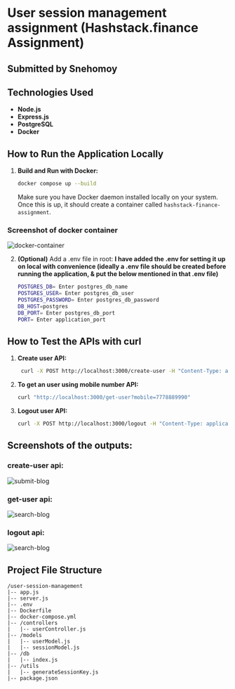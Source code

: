 # User session management assignment (Hashstack.finance Assignment)
## Submitted by Snehomoy


## Technologies Used

- **Node.js**
- **Express.js**
- **PostgreSQL**
- **Docker**

## How to Run the Application Locally

1. **Build and Run with Docker:**

   ```sh
   docker compose up --build
   ```
   Make sure you have Docker daemon installed locally on your system. Once this is up, it should create a container called `hashstack-finance-assignment`.

### Screenshot of docker container
![docker-container](https://i.postimg.cc/J09B2jnS/docker.png)

2. **(Optional)** Add a .env file in root:
    **I have added the .env for setting it up on local with convenience (ideally a .env file should be created before running the application, & put the below mentioned in that .env file)**
    ```sh
    POSTGRES_DB= Enter postgres_db_name
    POSTGRES_USER= Enter postgres_db_user
    POSTGRES_PASSWORD= Enter postgres_db_password
    DB_HOST=postgres
    DB_PORT= Enter postgres_db_port
    PORT= Enter application_port
   ```

## How to Test the APIs with curl

1. **Create user API:**
   ```sh
    curl -X POST http://localhost:3000/create-user -H "Content-Type: application/json" -d '{"mobile": "7778889990", "username": "Snehomoy"}'
   ```

2. **To get an user using mobile number API:**
   ```sh
   curl "http://localhost:3000/get-user?mobile=7778889990"
   ```

3. **Logout user API:**
   ```sh
   curl -X POST http://localhost:3000/logout -H "Content-Type: application/json" -d '{"mobile": "7778889990"}'
   ```

## Screenshots of the outputs:
### create-user api:
![submit-blog](https://i.postimg.cc/VsH9tCYq/create-user.png)

### get-user api:
![search-blog](https://i.postimg.cc/8zdrZJVn/get-user.png)

### logout api:
![search-blog](https://i.postimg.cc/MGWfN66Z/logout.png)

## Project File Structure

```plaintext
/user-session-management
|-- app.js
|-- server.js
|-- .env
|-- Dockerfile
|-- docker-compose.yml
|-- /controllers
|   |-- userController.js
|-- /models
|   |-- userModel.js
|   |-- sessionModel.js
|-- /db
|   |-- index.js
|-- /utils
|   |-- generateSessionKey.js
|-- package.json
```

